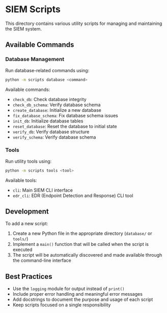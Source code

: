 # SIEM Scripts

This directory contains various utility scripts for managing and maintaining the SIEM system.

## Available Commands

### Database Management

Run database-related commands using:

```bash
python -m scripts database <command>
```

Available commands:
- `check_db`: Check database integrity
- `check_db_schema`: Verify database schema
- `create_database`: Initialize a new database
- `fix_database_schema`: Fix database schema issues
- `init_db`: Initialize database tables
- `reset_database`: Reset the database to initial state
- `verify_db`: Verify database structure
- `verify_schema`: Verify database schema

### Tools

Run utility tools using:

```bash
python -m scripts tools <tool>
```

Available tools:
- `cli`: Main SIEM CLI interface
- `edr_cli`: EDR (Endpoint Detection and Response) CLI tool

## Development

To add a new script:

1. Create a new Python file in the appropriate directory (`database/` or `tools/`)
2. Implement a `main()` function that will be called when the script is executed
3. The script will be automatically discovered and made available through the command-line interface

## Best Practices

- Use the `logging` module for output instead of `print()`
- Include proper error handling and meaningful error messages
- Add docstrings to document the purpose and usage of each script
- Keep scripts focused on a single responsibility
